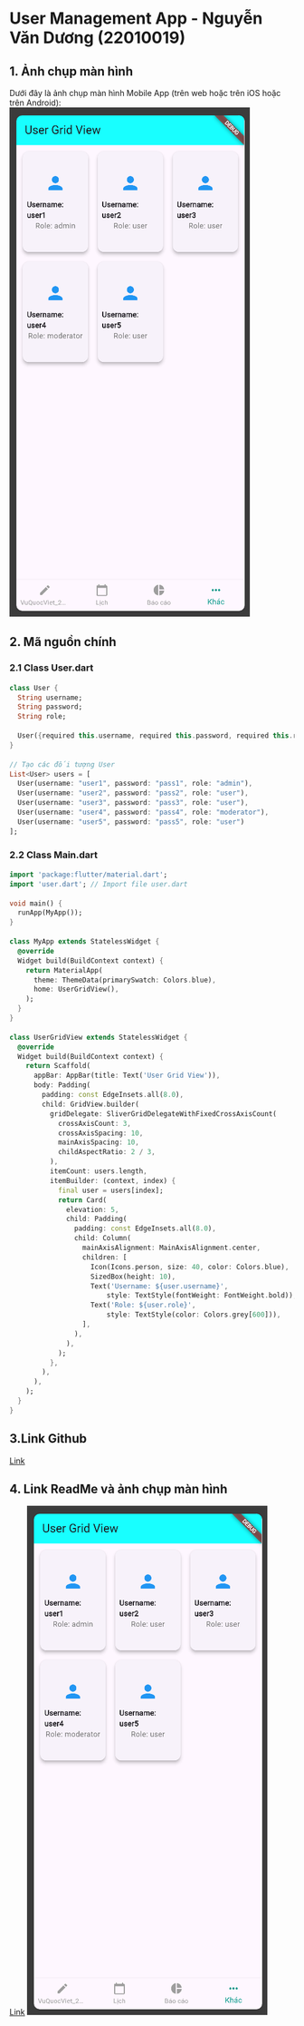 # User Management App - Nguyễn Văn Dương (22010019)

## 1. Ảnh chụp màn hình

Dưới đây là ảnh chụp màn hình Mobile App (trên web hoặc trên iOS hoặc trên Android):
![Screenshot](assets/images/nguyenvanduong.png)

## 2. Mã nguồn chính

### 2.1 Class User.dart

```dart
class User {
  String username;
  String password;
  String role;

  User({required this.username, required this.password, required this.role});
}

// Tạo các đối tượng User
List<User> users = [
  User(username: "user1", password: "pass1", role: "admin"),
  User(username: "user2", password: "pass2", role: "user"),
  User(username: "user3", password: "pass3", role: "user"),
  User(username: "user4", password: "pass4", role: "moderator"),
  User(username: "user5", password: "pass5", role: "user")
];
```
### 2.2 Class Main.dart
```dart
import 'package:flutter/material.dart';
import 'user.dart'; // Import file user.dart

void main() {
  runApp(MyApp());
}

class MyApp extends StatelessWidget {
  @override
  Widget build(BuildContext context) {
    return MaterialApp(
      theme: ThemeData(primarySwatch: Colors.blue),
      home: UserGridView(),
    );
  }
}

class UserGridView extends StatelessWidget {
  @override
  Widget build(BuildContext context) {
    return Scaffold(
      appBar: AppBar(title: Text('User Grid View')),
      body: Padding(
        padding: const EdgeInsets.all(8.0),
        child: GridView.builder(
          gridDelegate: SliverGridDelegateWithFixedCrossAxisCount(
            crossAxisCount: 3,
            crossAxisSpacing: 10,
            mainAxisSpacing: 10,
            childAspectRatio: 2 / 3,
          ),
          itemCount: users.length,
          itemBuilder: (context, index) {
            final user = users[index];
            return Card(
              elevation: 5,
              child: Padding(
                padding: const EdgeInsets.all(8.0),
                child: Column(
                  mainAxisAlignment: MainAxisAlignment.center,
                  children: [
                    Icon(Icons.person, size: 40, color: Colors.blue),
                    SizedBox(height: 10),
                    Text('Username: ${user.username}',
                        style: TextStyle(fontWeight: FontWeight.bold)),
                    Text('Role: ${user.role}',
                        style: TextStyle(color: Colors.grey[600])),
                  ],
                ),
              ),
            );
          },
        ),
      ),
    );
  }
}
```

## 3.Link Github
[Link](https://github.com/VietfromPKA/MobileAppDev_N05_GR06)

## 4. Link ReadMe và ảnh chụp màn hình
[Link](NguyenVanDuong.md)
![Screenshot](assets/images/nguyenvanduong.png)
